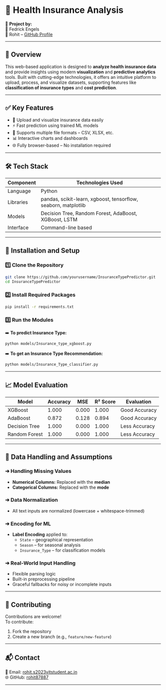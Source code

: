 # 🏥 Health Insurance Analysis 

🚀 **Project by:**  
👤 Fedrick Engels  
👤 Rohit – [GitHub Profile](https://github.com/rohit87887)

---

## 📌 Overview

This web-based application is designed to **analyze health insurance data** and provide insights using modern **visualization** and **predictive analytics** tools. Built with cutting-edge technologies, it offers an intuitive platform to upload, process, and visualize datasets, supporting features like **classification of insurance types** and **cost prediction**.

---

## ✅ Key Features

- 📁 Upload and visualize insurance data easily  
- ⚡ Fast prediction using trained ML models  
- 📂 Supports multiple file formats – CSV, XLSX, etc.  
- 📊 Interactive charts and dashboards  
- 🌐 Fully browser-based – No installation required  

---

## 🛠️ Tech Stack

| **Component** | **Technologies Used**                             |
|---------------|----------------------------------------------------|
| Language      | Python                                              |
| Libraries     | pandas, scikit-learn, xgboost, tensorflow, seaborn, matplotlib |
| Models        | Decision Tree, Random Forest, AdaBoost, XGBoost, LSTM |
| Interface     | Command-line based                                 |

---

## 🧪 Installation and Setup

### 1️⃣ Clone the Repository
```bash
git clone https://github.com/yourusername/InsuranceTypePredictor.git
cd InsuranceTypePredictor
```

### 2️⃣ Install Required Packages
```bash
pip install -r requirements.txt
```

### 3️⃣ Run the Modules

➡️ **To predict Insurance Type:**
```bash
python models/Insurance_type_xgboost.py
```

➡️ **To get an Insurance Type Recommendation:**
```bash
python models/Insurance_Type_classifier.py
```

---

## 📈 Model Evaluation

| Model           | Accuracy | MSE       | R² Score | Evaluation      |
|------------------|----------|-----------|----------|-----------------|
| XGBoost          | 1.000    | 0.000     | 1.000    | Good Accuracy   |
| AdaBoost         | 0.872    | 0.128     | 0.894    | Good Accuracy   |
| Decision Tree    | 1.000    | 0.000     | 1.000    | Less Accuracy   |
| Random Forest    | 1.000    | 0.000     | 1.000    | Less Accuracy   |

---

## 🧹 Data Handling and Assumptions

### ➔ Handling Missing Values
- **Numerical Columns:** Replaced with the **median**  
- **Categorical Columns:** Replaced with the **mode**

### ➔ Data Normalization
- All text inputs are normalized (lowercase + whitespace-trimmed)

### ➔ Encoding for ML
- **Label Encoding** applied to:
  - `State` – geographical representation  
  - `Season` – for seasonal analysis  
  - `Insurance_Type` – for classification models

### ➔ Real-World Input Handling
- Flexible parsing logic  
- Built-in preprocessing pipeline  
- Graceful fallbacks for noisy or incomplete inputs

---

## 🤝 Contributing

Contributions are welcome!  
To contribute:

1. Fork the repository  
2. Create a new branch (e.g., `feature/new-feature`)  


---



## 📬 Contact

📧 Email: [rohit.s2023vitstudent.ac.in](mailto:rohit.s2023vitstudent.ac.in)  
🌐 GitHub: [rohit87887](https://github.com/rohit87887)

---


